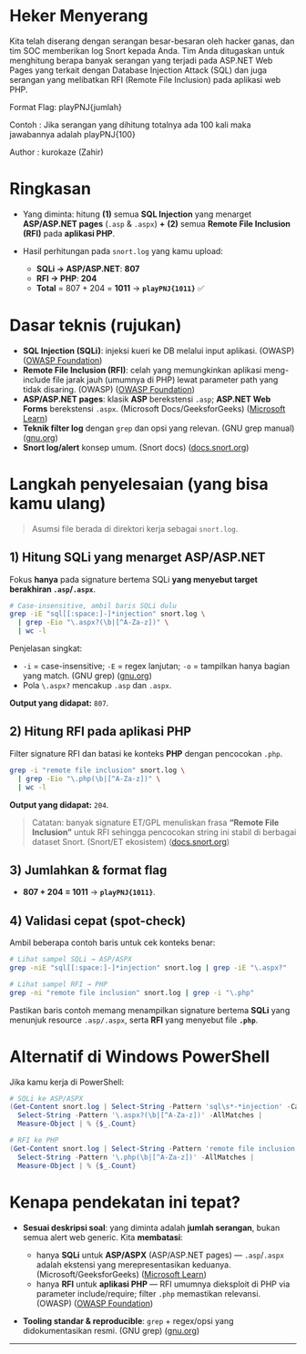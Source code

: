 
# Heker Menyerang 

Kita telah diserang dengan serangan besar-besaran oleh hacker ganas, dan tim SOC memberikan log Snort kepada Anda.
Tim Anda ditugaskan untuk menghitung berapa banyak serangan yang terjadi pada ASP.NET Web Pages yang terkait dengan
Database Injection Attack (SQL) dan juga serangan yang melibatkan RFI (Remote File Inclusion) pada aplikasi web PHP.

Format Flag: playPNJ{jumlah}

Contoh : Jika serangan yang dihitung totalnya ada 100 kali maka jawabannya adalah playPNJ{100}

Author : kurokaze (Zahir)


# Ringkasan

* Yang diminta: hitung **(1)** semua **SQL Injection** yang menarget **ASP/ASP.NET pages** (`.asp` & `.aspx`) **+** **(2)** semua **Remote File Inclusion (RFI)** pada **aplikasi PHP**.
* Hasil perhitungan pada `snort.log` yang kamu upload:

  * **SQLi → ASP/ASP.NET**: **807**
  * **RFI → PHP**: **204**
  * **Total** = 807 + 204 = **1011** → **`playPNJ{1011}`** ✅

# Dasar teknis (rujukan)

* **SQL Injection (SQLi)**: injeksi kueri ke DB melalui input aplikasi. (OWASP) ([OWASP Foundation][1])
* **Remote File Inclusion (RFI)**: celah yang memungkinkan aplikasi meng-include file jarak jauh (umumnya di PHP) lewat parameter path yang tidak disaring. (OWASP) ([OWASP Foundation][2])
* **ASP/ASP.NET pages**: klasik **ASP** berekstensi `.asp`; **ASP.NET Web Forms** berekstensi `.aspx`. (Microsoft Docs/GeeksforGeeks) ([Microsoft Learn][3])
* **Teknik filter log** dengan `grep` dan opsi yang relevan. (GNU grep manual) ([gnu.org][4])
* **Snort log/alert** konsep umum. (Snort docs) ([docs.snort.org][5])

# Langkah penyelesaian (yang bisa kamu ulang)

> Asumsi file berada di direktori kerja sebagai `snort.log`.

## 1) Hitung SQLi yang menarget ASP/ASP.NET

Fokus **hanya** pada signature bertema SQLi **yang menyebut target berakhiran `.asp`/`.aspx`**.

```bash
# Case-insensitive, ambil baris SQLi dulu
grep -iE "sql[[:space:]-]*injection" snort.log \
  | grep -Eio "\.aspx?(\b|[^A-Za-z])" \
  | wc -l
```

Penjelasan singkat:

* `-i` = case-insensitive; `-E` = regex lanjutan; `-o` = tampilkan hanya bagian yang match. (GNU grep) ([gnu.org][6])
* Pola `\.aspx?` mencakup `.asp` dan `.aspx`.

**Output yang didapat:** `807`.

## 2) Hitung RFI pada aplikasi PHP

Filter signature RFI dan batasi ke konteks **PHP** dengan pencocokan `.php`.

```bash
grep -i "remote file inclusion" snort.log \
  | grep -Eio "\.php(\b|[^A-Za-z])" \
  | wc -l
```

**Output yang didapat:** `204`.

> Catatan: banyak signature ET/GPL menuliskan frasa **“Remote File Inclusion”** untuk RFI sehingga pencocokan string ini stabil di berbagai dataset Snort. (Snort/ET ekosistem) ([docs.snort.org][5])

## 3) Jumlahkan & format flag

* **807 + 204 = 1011** → **`playPNJ{1011}`**.

## 4) Validasi cepat (spot-check)

Ambil beberapa contoh baris untuk cek konteks benar:

```bash
# Lihat sampel SQLi → ASP/ASPX
grep -niE "sql[[:space:]-]*injection" snort.log | grep -iE "\.aspx?"

# Lihat sampel RFI → PHP
grep -ni "remote file inclusion" snort.log | grep -i "\.php"
```

Pastikan baris contoh memang menampilkan signature bertema **SQLi** yang menunjuk resource `.asp/.aspx`, serta **RFI** yang menyebut file **`.php`**.

# Alternatif di Windows PowerShell

Jika kamu kerja di PowerShell:

```powershell
# SQLi ke ASP/ASPX
(Get-Content snort.log | Select-String -Pattern 'sql\s*-*injection' -CaseSensitive:$false) |
  Select-String -Pattern '\.aspx?(\b|[^A-Za-z])' -AllMatches |
  Measure-Object | % {$_.Count}

# RFI ke PHP
(Get-Content snort.log | Select-String -Pattern 'remote file inclusion' -CaseSensitive:$false) |
  Select-String -Pattern '\.php(\b|[^A-Za-z])' -AllMatches |
  Measure-Object | % {$_.Count}
```

# Kenapa pendekatan ini tepat?

* **Sesuai deskripsi soal**: yang diminta adalah **jumlah serangan**, bukan semua alert web generic. Kita **membatasi**:

  * hanya **SQLi** untuk **ASP/ASPX** (ASP/ASP.NET pages) — `.asp`/`.aspx` adalah ekstensi yang merepresentasikan keduanya. (Microsoft/GeeksforGeeks) ([Microsoft Learn][3])
  * hanya **RFI** untuk **aplikasi PHP** — RFI umumnya dieksploit di PHP via parameter include/require; filter `.php` memastikan relevansi. (OWASP) ([OWASP Foundation][2])
* **Tooling standar & reproducible**: `grep` + regex/opsi yang didokumentasikan resmi. (GNU grep) ([gnu.org][4])

---

[1]: https://owasp.org/www-community/attacks/SQL_Injection?utm_source=chatgpt.com "SQL Injection"
[2]: https://owasp.org/www-project-web-security-testing-guide/v42/4-Web_Application_Security_Testing/07-Input_Validation_Testing/11.2-Testing_for_Remote_File_Inclusion?utm_source=chatgpt.com "Testing for Remote File Inclusion"
[3]: https://learn.microsoft.com/en-us/previous-versions/aspnet/k33801s3%28v%3Dvs.100%29?utm_source=chatgpt.com "ASP.NET Web Page Syntax Overview"
[4]: https://www.gnu.org/software/grep/manual/html_node/index.html?utm_source=chatgpt.com "Top (GNU Grep 3.12)"
[5]: https://docs.snort.org/start/alert_logging?utm_source=chatgpt.com "Alert Logging"
[6]: https://www.gnu.org/software/grep/manual/html_node/Command_002dline-Options.html?utm_source=chatgpt.com "Command-line Options (GNU Grep 3.12)"
